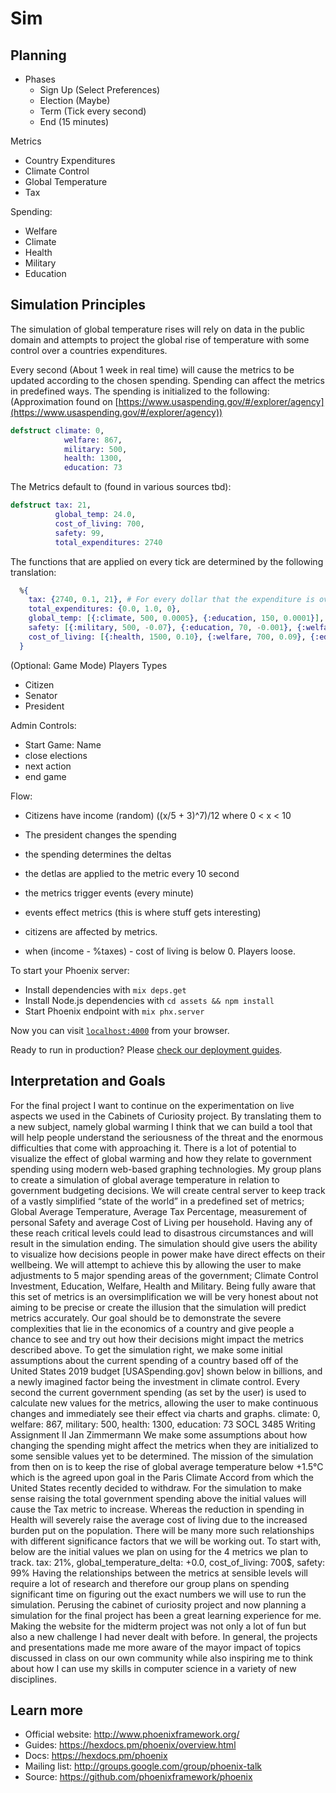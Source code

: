 # Sim

## Planning

- Phases
  - Sign Up (Select Preferences)
  - Election (Maybe)
  - Term (Tick every second)
  - End (15 minutes)

Metrics

- Country Expenditures
- Climate Control
- Global Temperature
- Tax

Spending:

- Welfare
- Climate
- Health
- Military
- Education

## Simulation Principles

The simulation of global temperature rises will rely on data in the public domain and attempts to project
the global rise of temperature with some control over a countries expenditures.

Every second (About 1 week in real time) will cause the metrics to be updated according to the chosen spending. Spending can affect the metrics in predefined ways. The spending is initialized to the following: (Approximation found on [https://www.usaspending.gov/#/explorer/agency](https://www.usaspending.gov/#/explorer/agency))

```elixir
defstruct climate: 0,
            welfare: 867,
            military: 500,
            health: 1300,
            education: 73
```

The Metrics default to (found in various sources tbd):

```elixir
defstruct tax: 21,
          global_temp: 24.0,
          cost_of_living: 700,
          safety: 99,
          total_expenditures: 2740
```

The functions that are applied on every tick are determined by the following translation:

```elixir
  %{
    tax: {2740, 0.1, 21}, # For every dollar that the expenditure is over 2740 tax increases by 0.1 percent, starting at 21 %
    total_expenditures: {0.0, 1.0, 0},
    global_temp: [{:climate, 500, 0.0005}, {:education, 150, 0.0001}],
    safety: [{:military, 500, -0.07}, {:education, 70, -0.001}, {:welfare, 900, -0.003}],
    cost_of_living: [{:health, 1500, 0.10}, {:welfare, 700, 0.09}, {:education, 150, 0.08}]
  }
```

(Optional: Game Mode)
Players Types

- Citizen
- Senator
- President

Admin Controls:

- Start Game: Name
- close elections
- next action
- end game

Flow:

- Citizens have income (random) ((x/5 + 3)^7)/12 where 0 < x < 10

- The president changes the spending

- the spending determines the deltas

- the detlas are applied to the metric every 10 second

- the metrics trigger events (every minute)

- events effect metrics (this is where stuff gets interesting)

- citizens are affected by metrics.

- when (income - %taxes) - cost of living is below 0. Players loose.

To start your Phoenix server:

- Install dependencies with `mix deps.get`
- Install Node.js dependencies with `cd assets && npm install`
- Start Phoenix endpoint with `mix phx.server`

Now you can visit [`localhost:4000`](http://localhost:4000) from your browser.

Ready to run in production? Please [check our deployment guides](https://hexdocs.pm/phoenix/deployment.html).

## Interpretation and Goals

For the final project I want to continue on the experimentation on live aspects we used in the Cabinets of Curiosity project. By translating them to a new subject, namely global warming I think that we can build a tool that will help people understand the seriousness of the threat and the enormous difficulties that come with approaching it. There is a lot of potential to visualize the effect of global warming and how they relate to government spending using modern web-based graphing technologies.
My group plans to create a simulation of global average temperature in relation to government budgeting decisions. We will create central server to keep track of a vastly simplified “state of the world” in a predefined set of metrics; Global Average Temperature, Average Tax Percentage, measurement of personal Safety and average Cost of Living per household. Having any of these reach critical levels could lead to disastrous circumstances and will result in the simulation ending.
The simulation should give users the ability to visualize how decisions people in power make have direct effects on their wellbeing. We will attempt to achieve this by allowing the user to make adjustments to 5 major spending areas of the government; Climate Control Investment, Education, Welfare, Health and Military. Being fully aware that this set of metrics is an oversimplification we will be very honest about not aiming to be precise or create the illusion that the simulation will predict metrics accurately. Our goal should be to demonstrate the severe complexities that lie in the economics of a country and give people a chance to see and try out how their decisions might impact the metrics described above.
To get the simulation right, we make some initial assumptions about the current spending of a country based off of the United States 2019 budget [USASpending.gov] shown below in billions, and a newly imagined factor being the investment in climate control. Every second the current government spending (as set by the user) is used to calculate new values for the metrics, allowing the user to make continuous changes and immediately see their effect via charts and graphs.
climate: 0, welfare: 867, military: 500, health: 1300, education: 73
SOCL 3485 Writing Assignment II Jan Zimmermann
We make some assumptions about how changing the spending might affect the metrics when they are initialized to some sensible values yet to be determined. The mission of the simulation from then on is to keep the rise of global average temperature below +1.5°C which is the agreed upon goal in the Paris Climate Accord from which the United States recently decided to withdraw. For the simulation to make sense raising the total government spending above the initial values will cause the Tax metric to increase. Whereas the reduction in spending in Health will severely raise the average cost of living due to the increased burden put on the population. There will be many more such relationships with different significance factors that we will be working out. To start with, below are the initial values we plan on using for the 4 metrics we plan to track.
tax: 21%, global_temperature_delta: +0.0, cost_of_living: 700$, safety: 99%
Having the relationships between the metrics at sensible levels will require a lot of research and therefore our group plans on spending significant time on figuring out the exact numbers we will use to run the simulation.
Perusing the cabinet of curiosity project and now planning a simulation for the final project has been a great learning experience for me. Making the website for the midterm project was not only a lot of fun but also a new challenge I had never dealt with before. In general, the projects and presentations made me more aware of the mayor impact of topics discussed in class on our own community while also inspiring me to think about how I can use my skills in computer science in a variety of new disciplines.

## Learn more

- Official website: http://www.phoenixframework.org/
- Guides: https://hexdocs.pm/phoenix/overview.html
- Docs: https://hexdocs.pm/phoenix
- Mailing list: http://groups.google.com/group/phoenix-talk
- Source: https://github.com/phoenixframework/phoenix
